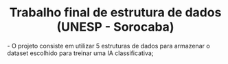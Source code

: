  <h1 align="center">Trabalho final de estrutura de dados (UNESP - Sorocaba)</h1>
 - O projeto consiste em utilizar 5 estruturas de dados para armazenar o dataset escolhido para treinar uma IA classificativa;
